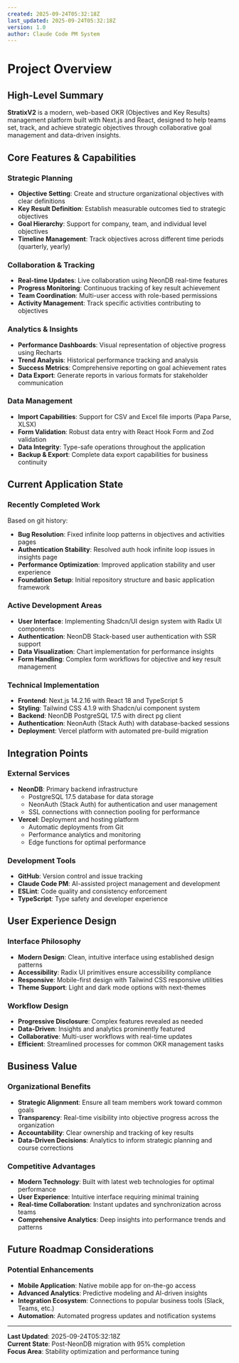 ```yaml
---
created: 2025-09-24T05:32:18Z
last_updated: 2025-09-24T05:32:18Z
version: 1.0
author: Claude Code PM System
---
```


# Project Overview

## High-Level Summary

**StratixV2** is a modern, web-based OKR (Objectives and Key Results) management platform built with Next.js and React, designed to help teams set, track, and achieve strategic objectives through collaborative goal management and data-driven insights.

## Core Features & Capabilities

### Strategic Planning
- **Objective Setting**: Create and structure organizational objectives with clear definitions
- **Key Result Definition**: Establish measurable outcomes tied to strategic objectives
- **Goal Hierarchy**: Support for company, team, and individual level objectives
- **Timeline Management**: Track objectives across different time periods (quarterly, yearly)

### Collaboration & Tracking
- **Real-time Updates**: Live collaboration using NeonDB real-time features
- **Progress Monitoring**: Continuous tracking of key result achievement
- **Team Coordination**: Multi-user access with role-based permissions
- **Activity Management**: Track specific activities contributing to objectives

### Analytics & Insights
- **Performance Dashboards**: Visual representation of objective progress using Recharts
- **Trend Analysis**: Historical performance tracking and analysis
- **Success Metrics**: Comprehensive reporting on goal achievement rates
- **Data Export**: Generate reports in various formats for stakeholder communication

### Data Management
- **Import Capabilities**: Support for CSV and Excel file imports (Papa Parse, XLSX)
- **Form Validation**: Robust data entry with React Hook Form and Zod validation
- **Data Integrity**: Type-safe operations throughout the application
- **Backup & Export**: Complete data export capabilities for business continuity

## Current Application State

### Recently Completed Work
Based on git history:
- **Bug Resolution**: Fixed infinite loop patterns in objectives and activities pages
- **Authentication Stability**: Resolved auth hook infinite loop issues in insights page
- **Performance Optimization**: Improved application stability and user experience
- **Foundation Setup**: Initial repository structure and basic application framework

### Active Development Areas
- **User Interface**: Implementing Shadcn/UI design system with Radix UI components
- **Authentication**: NeonDB Stack-based user authentication with SSR support
- **Data Visualization**: Chart implementation for performance insights
- **Form Handling**: Complex form workflows for objective and key result management

### Technical Implementation
- **Frontend**: Next.js 14.2.16 with React 18 and TypeScript 5
- **Styling**: Tailwind CSS 4.1.9 with Shadcn/ui component system
- **Backend**: NeonDB PostgreSQL 17.5 with direct pg client
- **Authentication**: NeonAuth (Stack Auth) with database-backed sessions
- **Deployment**: Vercel platform with automated pre-build migration

## Integration Points

### External Services
- **NeonDB**: Primary backend infrastructure
  - PostgreSQL 17.5 database for data storage
  - NeonAuth (Stack Auth) for authentication and user management
  - SSL connections with connection pooling for performance
- **Vercel**: Deployment and hosting platform
  - Automatic deployments from Git
  - Performance analytics and monitoring
  - Edge functions for optimal performance

### Development Tools
- **GitHub**: Version control and issue tracking
- **Claude Code PM**: AI-assisted project management and development
- **ESLint**: Code quality and consistency enforcement
- **TypeScript**: Type safety and developer experience

## User Experience Design

### Interface Philosophy
- **Modern Design**: Clean, intuitive interface using established design patterns
- **Accessibility**: Radix UI primitives ensure accessibility compliance
- **Responsive**: Mobile-first design with Tailwind CSS responsive utilities
- **Theme Support**: Light and dark mode options with next-themes

### Workflow Design
- **Progressive Disclosure**: Complex features revealed as needed
- **Data-Driven**: Insights and analytics prominently featured
- **Collaborative**: Multi-user workflows with real-time updates
- **Efficient**: Streamlined processes for common OKR management tasks

## Business Value

### Organizational Benefits
- **Strategic Alignment**: Ensure all team members work toward common goals
- **Transparency**: Real-time visibility into objective progress across the organization
- **Accountability**: Clear ownership and tracking of key results
- **Data-Driven Decisions**: Analytics to inform strategic planning and course corrections

### Competitive Advantages
- **Modern Technology**: Built with latest web technologies for optimal performance
- **User Experience**: Intuitive interface requiring minimal training
- **Real-time Collaboration**: Instant updates and synchronization across teams
- **Comprehensive Analytics**: Deep insights into performance trends and patterns

## Future Roadmap Considerations

### Potential Enhancements
- **Mobile Application**: Native mobile app for on-the-go access
- **Advanced Analytics**: Predictive modeling and AI-driven insights
- **Integration Ecosystem**: Connections to popular business tools (Slack, Teams, etc.)
- **Automation**: Automated progress updates and notification systems

---

**Last Updated**: 2025-09-24T05:32:18Z  
**Current State**: Post-NeonDB migration with 95% completion  
**Focus Area**: Stability optimization and performance tuning